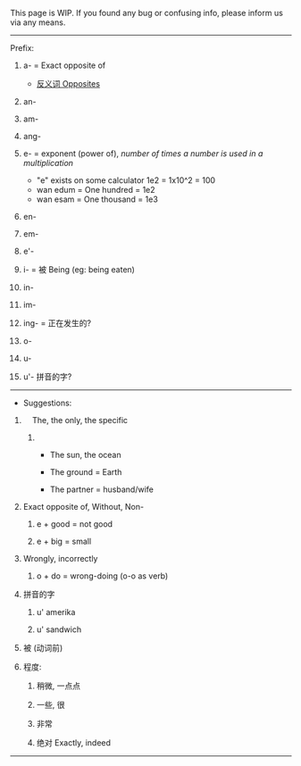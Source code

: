 This page is WIP. If you found any bug or confusing info, please inform us via any means.

---

Prefix:

1. a- = Exact opposite of
   
   - [反义词 Opposites](反义词_Opposites.md)

2. an-

3. am-

4. ang-

5. e- = exponent (power of), *number of times a number is used in a multiplication*
   
   - "e" exists on some calculator 1e2 = 1x10^2 = 100
   - wan edum = One hundred = 1e2
   - wan esam = One thousand = 1e3

6. en-

7. em-

8. e'-

9. i- = 被 Being (eg: being eaten)

10. in-

11. im-

12. ing- = 正在发生的?

13. o- 

14. u-

15. u'- 拼音的字?

---

- Suggestions:
1.     The, the only, the specific
   
   1. - The sun, the ocean
      
      - The ground = Earth
      
      - The partner = husband/wife

2. Exact opposite of, Without, Non-
   
   1. e + good = not good
   
   2. e + big = small

3. Wrongly, incorrectly
   
   1. o + do = wrong-doing (o-o as verb)

4. 拼音的字
   
   1. u' amerika
   
   2. u' sandwich

5. 被 (动词前)

6. 程度:
   
   1. 稍微, 一点点
   
   2. 一些, 很
   
   3. 非常
   
   4. 绝对 Exactly, indeed

---
